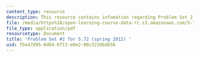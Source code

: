 ```yaml
---
content_type: resource
description: This resource contains infomation regarding Problem Set 2.
file: /media/https%3A/open-learning-course-data-rc.s3.amazonaws.com/5-72-statistical-mechanics-spring-2012/fbe47d950d846f13e0e200c322dbdb56_MIT5_72S12_PS2.pdf
file_type: application/pdf
resourcetype: Document
title: 'Problem Set #2 for 5.72 (spring 2012) '
uid: fbe47d95-0d84-6f13-e0e2-00c322dbdb56
---
```

